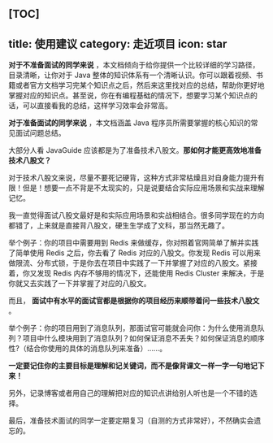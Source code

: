 [TOC]
---
title: 使用建议
category: 走近项目
icon: star
---

**对于不准备面试的同学来说** ，本文档倾向于给你提供一个比较详细的学习路径，目录清晰，让你对于 Java 整体的知识体系有一个清晰认识。你可以跟着视频、书籍或者官方文档学习完某个知识点之后，然后来这里找对应的总结，帮助你更好地掌握对应的知识点。甚至说，你在有编程基础的情况下，想要学习某个知识点的话，可以直接看我的总结，这样学习效率会非常高。

**对于准备面试的同学来说** ，本文档涵盖 Java 程序员所需要掌握的核心知识的常见面试问题总结。

大部分人看 JavaGuide 应该都是为了准备技术八股文。**那如何才能更高效地准备技术八股文？**

对于技术八股文来说，尽量不要死记硬背，这种方式非常枯燥且对自身能力提升有限！但是！想要一点不背是不太现实的，只是说要结合实际应用场景和实战来理解记忆。

我一直觉得面试八股文最好是和实际应用场景和实战相结合。很多同学现在的方向都错了，上来就是直接背八股文，硬生生学成了文科，那当然无趣了。

举个例子：你的项目中需要用到 Redis 来做缓存，你对照着官网简单了解并实践了简单使用 Redis 之后，你去看了 Redis 对应的八股文。你发现 Redis 可以用来做限流、分布式锁，于是你去在项目中实践了一下并掌握了对应的八股文。紧接着，你又发现 Redis 内存不够用的情况下，还能使用 Redis Cluster 来解决，于是你就又去实践了一下并掌握了对应的八股文。

而且， **面试中有水平的面试官都是根据你的项目经历来顺带着问一些技术八股文** 。

举个例子：你的项目用到了消息队列，那面试官可能就会问你：为什么使用消息队列？项目中什么模块用到了消息队列？如何保证消息不丢失？如何保证消息的顺序性?（结合你使用的具体的消息队列来准备）……。

**一定要记住你的主要目标是理解和记关键词，而不是像背课文一样一字一句地记下来！**

另外，记录博客或者用自己的理解把对应的知识点讲给别人听也是一个不错的选择。

最后，准备技术面试的同学一定要定期复习（自测的方式非常好），不然确实会遗忘的。
